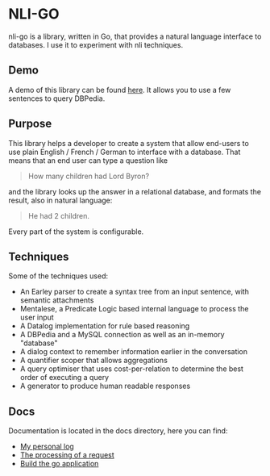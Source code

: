 # NLI-GO

nli-go is a library, written in Go, that provides a natural language interface to databases. I use it to experiment with nli techniques.

## Demo

A demo of this library can be found [here](http://patrickvanbergen.com/dbpedia/app/). It allows you to use a few sentences to query DBPedia. 

## Purpose

This library helps a developer to create a system that allow end-users to use plain English / French / German to interface with a database. That means that an end user can type a question like

>  How many children had Lord Byron?

and the library looks up the answer in a relational database, and formats the result, also in natural language:

> He had 2 children.

Every part of the system is configurable.

## Techniques

Some of the techniques used:

* An Earley parser to create a syntax tree from an input sentence, with semantic attachments
* Mentalese, a Predicate Logic based internal language to process the user input
* A Datalog implementation for rule based reasoning
* A DBPedia and a MySQL connection as well as an in-memory "database"
* A dialog context to remember information earlier in the conversation
* A quantifier scoper that allows aggregations
* A query optimiser that uses cost-per-relation to determine the best order of executing a query
* A generator to produce human readable responses

## Docs

Documentation is located in the docs directory, here you can find:

* [My personal log](doc/remarks.md)
* [The processing of a request](doc/manual/processing.md)
* [Build the go application](doc/manual/use.md)
